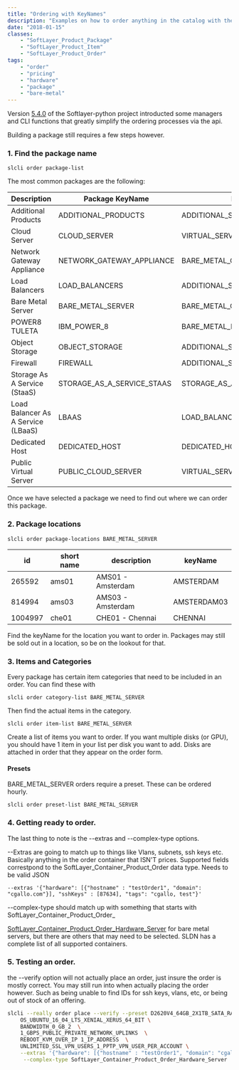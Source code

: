 ```yaml
---
title: "Ordering with KeyNames"
description: "Examples on how to order anything in the catalog with the proper package and item names."
date: "2018-01-15"
classes: 
    - "SoftLayer_Product_Package"
    - "SoftLayer_Product_Item"
    - "SoftLayer_Product_Order"
tags:
    - "order"
    - "pricing"
    - "hardware"
    - "package"
    - "bare-metal"
---
```


Version  [5.4.0](https://github.com/softlayer/softlayer-python/releases/tag/v5.4.0) of the Softlayer-python project introducted some managers and CLI functions that greatly simplify the ordering processes via the api.

Building a package still requires a few steps however.

### 1. Find the package name

```
slcli order package-list
```

The most common packages are the following:

|Description | Package KeyName | Package Type |
| --- | --- | --- |
| Additional Products | ADDITIONAL_PRODUCTS | ADDITIONAL_SERVICES |
| Cloud Server | CLOUD_SERVER | VIRTUAL_SERVER_INSTANCE|
|Network Gateway Appliance|NETWORK_GATEWAY_APPLIANCE |BARE_METAL_GATEWAY |
|Load Balancers|LOAD_BALANCERS|ADDITIONAL_SERVICES_LOAD_BALANCER |
|Bare Metal Server| BARE_METAL_SERVER|BARE_METAL_CPU_FAST_PROVISION|
|POWER8 TULETA|IBM_POWER_8 |BARE_METAL_POWER_CPU|
|Object Storage| OBJECT_STORAGE|ADDITIONAL_SERVICES_OBJECT_STORAGE|
|Firewall |FIREWALL |ADDITIONAL_SERVICES_FIREWALL|
|Storage As A Service (StaaS) |STORAGE_AS_A_SERVICE_STAAS |STORAGE_AS_A_SERVICE |
|Load Balancer As A Service (LBaaS) |LBAAS |LOAD_BALANCER_AS_A_SERVICE|
|Dedicated Host |DEDICATED_HOST |DEDICATED_HOST |
|Public Virtual Server  |PUBLIC_CLOUD_SERVER |VIRTUAL_SERVER_INSTANCE|
  
Once we have selected a package we need to find out where we can order this package.

### 2. Package locations
```
slcli order package-locations BARE_METAL_SERVER
```

| id | short name | description | keyName |
| --- | --- | --- | --- |
|265592  | ams01 | AMS01 - Amsterdam   |    AMSTERDAM
|814994 |  ams03 | AMS03 - Amsterdam  |     AMSTERDAM03
|1004997 | che01 | CHE01 - Chennai    |     CHENNAI

Find the keyName for the location you want to order in. Packages may still be sold out in a location, so be on the lookout for that.

### 3. Items and Categories
Every package has certain item categories that need to be included in an order. You can find these with 
```
slcli order category-list BARE_METAL_SERVER
```

Then find the actual items in the category.

```
slcli order item-list BARE_METAL_SERVER
```

Create a list of items you want to order. If you want multiple disks (or GPU), you should have 1 item in your list per disk you want to add. Disks are attached in order that they appear on the order form.

#### Presets
BARE_METAL_SERVER orders require a preset. These can be ordered hourly.

```
slcli order preset-list BARE_METAL_SERVER
```


### 4. Getting ready to order.
The last thing to note is the --extras and --complex-type options.

--Extras are going to match up to things like Vlans, subnets, ssh keys etc. Basically anything in the order container that ISN'T prices. Supported fields correstpond to the SoftLayer_Container_Product_Order data type. Needs to be valid JSON

```
--extras '{"hardware": [{"hostname" : "testOrder1", "domain": "cgallo.com"}], "sshKeys" : [87634], "tags": "cgallo, test"}'
```

--complex-type should match up with something that starts with SoftLayer_Container_Product_Order_

[SoftLayer_Container_Product_Order_Hardware_Server](http://sldn.softlayer.com/reference/datatypes/SoftLayer_Container_Product_Order_Hardware_Server) for bare metal servers, but there are others that may need to be selected. SLDN has a complete list of all supported containers.


### 5. Testing an order.

the --verify option will not actually place an order, just insure the order is mostly correct. You may still run into when actually placing the order however. Such as being unable to find IDs for ssh keys, vlans, etc, or being out of stock of an offering.

```bash
slcli --really order place --verify --preset D2620V4_64GB_2X1TB_SATA_RAID_1 BARE_METAL_SERVER  TORONTO  \
    OS_UBUNTU_16_04_LTS_XENIAL_XERUS_64_BIT \
    BANDWIDTH_0_GB_2  \
    1_GBPS_PUBLIC_PRIVATE_NETWORK_UPLINKS  \
    REBOOT_KVM_OVER_IP 1_IP_ADDRESS  \
    UNLIMITED_SSL_VPN_USERS_1_PPTP_VPN_USER_PER_ACCOUNT \
    --extras '{"hardware": [{"hostname" : "testOrder1", "domain": "cgallo.com"}], "sshKeys" : [87634], "tags": "cgallo, test"}' \
     --complex-type SoftLayer_Container_Product_Order_Hardware_Server
```

